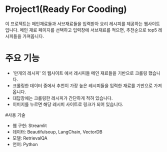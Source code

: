 # Project1(Ready For Cooding)   

이 프로젝트는 메인재료들과 서브재료들을 입력받아 요리 레시피를 제공하는 웹사이트 입니다. 메인 재료 페이지를 선택하고 입력창에 서브재료를 적으면, 추천순으로 top5 레시피들을 가져옵니다.   

# 주요 기능   
- '만개의 레시피' 의 웹사이트 에서 레시피들 메인 재료들을 기반으로 크롤링 했습니다.
- 크롤링한 데이터 중에서 추천이 가장 높은 레시피들을 입력한 재료를 기반으로 가져옵니다.
- 대답창에는 크롤링한 레시피가 간단하게 적혀 있습니다.
- 이미지를 누르면 해당 레시피 사이트로 링크가 되어 있습니다.

#사용 기술
- 웹 구현: Streamlit
- 데이터: Beautifulsoup, LangChain, VectorDB
- 모델: RetrievalQA
- 언어: Python
